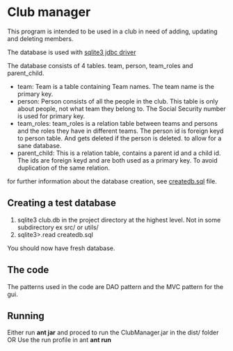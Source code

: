 # Club manager
This program is intended to be used in a club in need of adding, updating and deleting members.

The database is used with [sqlite3 jdbc driver](https://bitbucket.org/xerial/sqlite-jdbc/downloads/sqlite-jdbc-3.8.7.jar)

The database consists of 4 tables. team, person, team_roles and parent_child.

* team:
  Team is a table containing Team names. The team name is the primary key.
* person:
  Person consists of all the people in the club. This table is only about people, not what team they belong to. The Social Security number is used for primary key.
* team_roles:
  team_roles is a relation table between teams and persons and the roles they have in different teams. The person id is foreign keyd to person table. And gets deleted if the person is deleted.
  to allow for a sane database.
* parent_child:
  This is a relation table, contains a parent id and a child id. The ids are foreign keyd and are both used as a primary key. To avoid duplication of the same relation.

for further information about the database creation, see [createdb.sql](https://github.com/johannesleander/Tig058-3/blob/master/createdb.sql) file.

Creating a test database
------------------------
1. sqlite3 club.db in the project directory at the highest level. Not in some subdirectory ex src/ or utils/
2. sqlite3>.read createdb.sql

You should now have fresh database.


The code
----------------------
The patterns used in the code are DAO pattern and the MVC pattern for the gui.


Running
----------------------
Either run **ant jar** and proced to run the ClubManager.jar in the dist/ folder
OR
Use the run profile in ant **ant run**

